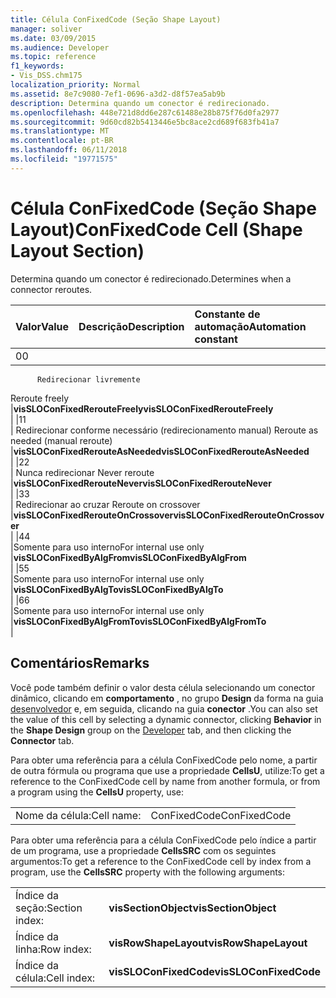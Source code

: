 ```yaml
---
title: Célula ConFixedCode (Seção Shape Layout)
manager: soliver
ms.date: 03/09/2015
ms.audience: Developer
ms.topic: reference
f1_keywords:
- Vis_DSS.chm175
localization_priority: Normal
ms.assetid: 8e7c9080-7ef1-0696-a3d2-d8f57ea5ab9b
description: Determina quando um conector é redirecionado.
ms.openlocfilehash: 448e721d8dd6e287c61488e28b875f76d0fa2977
ms.sourcegitcommit: 9d60cd82b5413446e5bc8ace2cd689f683fb41a7
ms.translationtype: MT
ms.contentlocale: pt-BR
ms.lasthandoff: 06/11/2018
ms.locfileid: "19771575"
---
```

# <a name="confixedcode-cell-shape-layout-section"></a><span data-ttu-id="b5720-103">Célula ConFixedCode (Seção Shape Layout)</span><span class="sxs-lookup"><span data-stu-id="b5720-103">ConFixedCode Cell (Shape Layout Section)</span></span>

<span data-ttu-id="b5720-104">Determina quando um conector é redirecionado.</span><span class="sxs-lookup"><span data-stu-id="b5720-104">Determines when a connector reroutes.</span></span>
  
|<span data-ttu-id="b5720-105">**Valor**</span><span class="sxs-lookup"><span data-stu-id="b5720-105">**Value**</span></span>|<span data-ttu-id="b5720-106">**Descrição**</span><span class="sxs-lookup"><span data-stu-id="b5720-106">**Description**</span></span>|<span data-ttu-id="b5720-107">**Constante de automação**</span><span class="sxs-lookup"><span data-stu-id="b5720-107">**Automation constant**</span></span>|
|:-----|:-----|:-----|
|<span data-ttu-id="b5720-108">0</span><span class="sxs-lookup"><span data-stu-id="b5720-108">0</span></span>  <br/> |<span data-ttu-id="b5720-109">
          Redirecionar livremente
</span><span class="sxs-lookup"><span data-stu-id="b5720-109">Reroute freely</span></span>  <br/> |<span data-ttu-id="b5720-110">**visSLOConFixedRerouteFreely**</span><span class="sxs-lookup"><span data-stu-id="b5720-110">**visSLOConFixedRerouteFreely**</span></span> <br/> |
|<span data-ttu-id="b5720-111">1</span><span class="sxs-lookup"><span data-stu-id="b5720-111">1</span></span>  <br/> |<span data-ttu-id="b5720-112">
          Redirecionar conforme necessário (redirecionamento manual)
</span><span class="sxs-lookup"><span data-stu-id="b5720-112">Reroute as needed (manual reroute)</span></span>  <br/> |<span data-ttu-id="b5720-113">**visSLOConFixedRerouteAsNeeded**</span><span class="sxs-lookup"><span data-stu-id="b5720-113">**visSLOConFixedRerouteAsNeeded**</span></span> <br/> |
|<span data-ttu-id="b5720-114">2</span><span class="sxs-lookup"><span data-stu-id="b5720-114">2</span></span>  <br/> |<span data-ttu-id="b5720-115">
          Nunca redirecionar
</span><span class="sxs-lookup"><span data-stu-id="b5720-115">Never reroute</span></span>  <br/> |<span data-ttu-id="b5720-116">**visSLOConFixedRerouteNever**</span><span class="sxs-lookup"><span data-stu-id="b5720-116">**visSLOConFixedRerouteNever**</span></span> <br/> |
|<span data-ttu-id="b5720-117">3</span><span class="sxs-lookup"><span data-stu-id="b5720-117">3</span></span>  <br/> |<span data-ttu-id="b5720-118">
          Redirecionar ao cruzar
</span><span class="sxs-lookup"><span data-stu-id="b5720-118">Reroute on crossover</span></span>  <br/> |<span data-ttu-id="b5720-119">**visSLOConFixedRerouteOnCrossover**</span><span class="sxs-lookup"><span data-stu-id="b5720-119">**visSLOConFixedRerouteOnCrossover**</span></span> <br/> |
|<span data-ttu-id="b5720-120">4</span><span class="sxs-lookup"><span data-stu-id="b5720-120">4</span></span>  <br/> |<span data-ttu-id="b5720-121">Somente para uso interno</span><span class="sxs-lookup"><span data-stu-id="b5720-121">For internal use only</span></span>  <br/> |<span data-ttu-id="b5720-122">**visSLOConFixedByAlgFrom**</span><span class="sxs-lookup"><span data-stu-id="b5720-122">**visSLOConFixedByAlgFrom**</span></span> <br/> |
|<span data-ttu-id="b5720-123">5</span><span class="sxs-lookup"><span data-stu-id="b5720-123">5</span></span>  <br/> |<span data-ttu-id="b5720-124">Somente para uso interno</span><span class="sxs-lookup"><span data-stu-id="b5720-124">For internal use only</span></span>  <br/> |<span data-ttu-id="b5720-125">**visSLOConFixedByAlgTo**</span><span class="sxs-lookup"><span data-stu-id="b5720-125">**visSLOConFixedByAlgTo**</span></span> <br/> |
|<span data-ttu-id="b5720-126">6</span><span class="sxs-lookup"><span data-stu-id="b5720-126">6</span></span>  <br/> |<span data-ttu-id="b5720-127">Somente para uso interno</span><span class="sxs-lookup"><span data-stu-id="b5720-127">For internal use only</span></span>  <br/> |<span data-ttu-id="b5720-128">**visSLOConFixedByAlgFromTo**</span><span class="sxs-lookup"><span data-stu-id="b5720-128">**visSLOConFixedByAlgFromTo**</span></span> <br/> |
   
## <a name="remarks"></a><span data-ttu-id="b5720-129">Comentários</span><span class="sxs-lookup"><span data-stu-id="b5720-129">Remarks</span></span>

<span data-ttu-id="b5720-130">Você pode também definir o valor desta célula selecionando um conector dinâmico, clicando em **comportamento** , no grupo **Design** da forma na guia [desenvolvedor](run-in-developer-mode-display-the-developer-tab.md) e, em seguida, clicando na guia **conector** .</span><span class="sxs-lookup"><span data-stu-id="b5720-130">You can also set the value of this cell by selecting a dynamic connector, clicking **Behavior** in the **Shape Design** group on the [Developer](run-in-developer-mode-display-the-developer-tab.md) tab, and then clicking the **Connector** tab.</span></span> 
  
<span data-ttu-id="b5720-131">Para obter uma referência para a célula ConFixedCode pelo nome, a partir de outra fórmula ou programa que use a propriedade **CellsU**, utilize:</span><span class="sxs-lookup"><span data-stu-id="b5720-131">To get a reference to the ConFixedCode cell by name from another formula, or from a program using the **CellsU** property, use:</span></span> 
  
|||
|:-----|:-----|
|<span data-ttu-id="b5720-132">Nome da célula:</span><span class="sxs-lookup"><span data-stu-id="b5720-132">Cell name:</span></span>  <br/> |<span data-ttu-id="b5720-133">ConFixedCode</span><span class="sxs-lookup"><span data-stu-id="b5720-133">ConFixedCode</span></span>  <br/> |
   
<span data-ttu-id="b5720-134">Para obter uma referência para a célula ConFixedCode pelo índice a partir de um programa, use a propriedade **CellsSRC** com os seguintes argumentos:</span><span class="sxs-lookup"><span data-stu-id="b5720-134">To get a reference to the ConFixedCode cell by index from a program, use the **CellsSRC** property with the following arguments:</span></span> 
  
|||
|:-----|:-----|
|<span data-ttu-id="b5720-135">Índice da seção:</span><span class="sxs-lookup"><span data-stu-id="b5720-135">Section index:</span></span>  <br/> |<span data-ttu-id="b5720-136">**visSectionObject**</span><span class="sxs-lookup"><span data-stu-id="b5720-136">**visSectionObject**</span></span> <br/> |
|<span data-ttu-id="b5720-137">Índice da linha:</span><span class="sxs-lookup"><span data-stu-id="b5720-137">Row index:</span></span>  <br/> |<span data-ttu-id="b5720-138">**visRowShapeLayout**</span><span class="sxs-lookup"><span data-stu-id="b5720-138">**visRowShapeLayout**</span></span> <br/> |
|<span data-ttu-id="b5720-139">Índice da célula:</span><span class="sxs-lookup"><span data-stu-id="b5720-139">Cell index:</span></span>  <br/> |<span data-ttu-id="b5720-140">**visSLOConFixedCode**</span><span class="sxs-lookup"><span data-stu-id="b5720-140">**visSLOConFixedCode**</span></span> <br/> |
   


